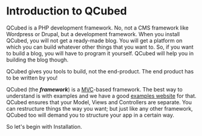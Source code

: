 # Introduction to QCubed

QCubed is a PHP development framework. No, not a CMS framework like Wordpress or Drupal, but a development framework. When you install QCubed, you will not get a ready-made blog. You will get a platform on which you can build whatever other things that you want to. So, if you want to build a blog, you will have to program it yourself. QCubed will help you in building the blog though.

QCubed gives you tools to build, not the end-product. The end product has to be written by you!

QCubed \(the **_framework_**\) is a [MVC](https://en.wikipedia.org/wiki/Model%E2%80%93view%E2%80%93controller)-based framework. The best way to understand is with examples and we have a good [examples website](http://qcu.be/examples) for that. QCubed ensures that your Model, Views and Controllers are separate. You can restructure things the way you want; but just like any other framework, QCubed too will demand you to structure your app in a certain way. 

So let's begin with Installation.



